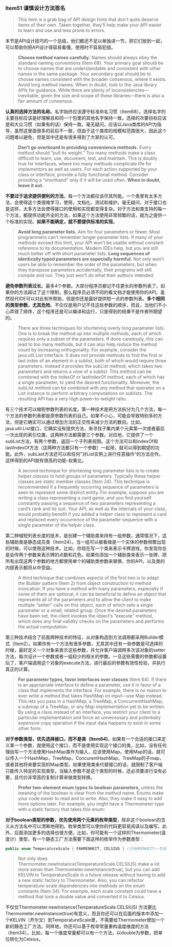 ### Item51 谨慎设计方法签名

> This item is a grab bag of API design hints that don’t quite deserve items of their own. Taken together, they’ll help make your API easier to learn and use and less prone to errors.

本节是API设计技巧的一个总结，他们都还不足以单独讲一节。把它们放到一起，可以帮助你把API设计得容易看懂，使用时不容易犯错。

> **Choose method names carefully.** Names should always obey the standard naming conventions (Item 68). Your primary goal should be to choose names that are understandable and consistent with other names in the same package. Your secondary goal should be to choose names consistent with the broader consensus, where it exists. Avoid long method names. When in doubt, look to the Java library APIs for guidance. While there are plenty of inconsistencies—inevitable, given the size and scope of these libraries—there is also a fair amount of consensus.

**认真的选择方法的名称**。名字始终应该遵守标准命名习惯（Item68）。选择名字的主要目标应该是好理解且和同一个包里的其他名字保持一致。选择的次要目标应该是和大众习惯（如果有的话）保持一致。毫无疑问，应该以Java类库的API为指导，虽然这里面很多的前后不一致，但由于这个类库的规模和范围很大，因此这个问题难以避免，但是其中还是有很多得到了大家的认可。

> **Don’t go overboard in providing convenience methods.** Every method should “pull its weight.” Too many methods make a class difficult to learn, use, document, test, and maintain. This is doubly true for interfaces, where too many methods complicate life for implementors as well as users. For each action supported by your class or interface, provide a fully functional method. Consider providing a “shorthand” only if it will be used often. **When in doubt, leave it out.**

**不要过于追求提供便利的方法**。每一个方法都应该尽其所能。一个类里有太多方法，会使得这个类很难学习，使用，文档化，测试和维护。毫无疑问，对于接口也是这样，太多方法会使得接口的使用和实现都变得复杂。对于方法和类支持的每一个方法，都提供功能齐全的方法，如果这个方法使用非常频繁的话，就为之提供一个标准的实现。**如果不能确定，就不要提供标准的实现**。

> **Avoid long parameter lists.** Aim for four parameters or fewer. Most programmers can’t remember longer parameter lists. If many of your methods exceed this limit, your API won’t be usable without constant reference to its documentation. Modern IDEs help, but you are still much better off with short parameter lists. **Long sequences of identically typed parameters are especially harmful.** Not only won’t users be able to remember the order of the parameters, but when they transpose parameters accidentally, their programs will still compile and run. They just won’t do what their authors intended.

**避免参数列表过长**。最多4个参数。大部分程序员都记不住更长的参数列表了。如果你的方法超过了这个限制，那么程序员必须不同的看文档才能使用你的API。虽然现代IDE可以对此有所帮助，但是你还是最好提供短一点的参数列表。**多个相同的类型参数，尤其危险**。不仅仅是用户记不住这些参数的顺序，而且，当他们不小心弄错了顺序，这个程序还是可以编译和运行，只是得到的结果不是作者所期望的。

> There are three techniques for shortening overly long parameter lists. One is to break the method up into multiple methods, each of which requires only a subset of the parameters. If done carelessly, this can lead to too many methods, but it can also help *reduce* the method count by increasing orthogonality. For example, consider the java.util.List interface. It does not provide methods to find the first or last index of an element in a sublist, both of which would require three parameters. Instead it provides the subList method, which takes two parameters and returns a *view* of a sublist. This method can be combined with the indexOf or lastIndexOf method, each of which has a single parameter, to yield the desired functionality. Moreover, the subList method can be combined with *any* method that operates on a List instance to perform arbitrary computations on sublists. The resulting API has a very high power-to-weight ratio.

有三个技术可以缩短参数列表的长度。第一种技术是把方法拆分为几个方法，每一个方法的参数列表都是原参数列表的自己。如果不小心，可能会导致特别多的方法，但是它确实可以通过增加方法的正交性来减少方法的数目。比如，java.util.List接口，它确实没有提供方法，来寻找子集内某个元素第一次或者最后一次出现的索引位置，这两种方法都需要三个参数。对应地，它提供了一个subList方法，有两个参数，返回一个子列表视图。这个方法可以和indexOf和lastIndexOf方法（这两种方法都只有一个参数）一起用，就可以得到期望的功能。此外，subLast方法还可以和任何”对List实例上进行任意操作“的方法合作。这样得到的API就有很高的功能-权重比。

> A second technique for shortening long parameter lists is to create *helper classes* to hold groups of parameters. Typically these helper classes are static member classes (Item 24). This technique is recommended if a frequently occurring sequence of parameters is seen to represent some distinct entity. For example, suppose you are writing a class representing a card game, and you find yourself constantly passing a sequence of two parameters representing a card’s rank and its suit. Your API, as well as the internals of your class, would probably benefit if you added a helper class to represent a card and replaced every occurrence of the parameter sequence with a single parameter of the helper class.

第二种缩短列表长度的技术，是创建一个辅助类来持有一组参数。通常情况下，这些辅助类是静态成员类（Item24）。当一组可以被看做是一个实体的参数频繁出现的时候，可以使用这种技术。比如，你现在写一个类来表示卡牌游戏，你发现你总是会传两个参数来表示牌的点数和花色。如果你添加一个辅助类来表示一张牌，把所有出现这两个参数的地方都使用单个的辅助类参数来替换，你的API，以及类的内部表示都将从中受益。

> A third technique that combines aspects of the first two is to adapt the Builder pattern (Item 2) from object construction to method invocation. If you have a method with many parameters, especially if some of them are optional, it can be beneficial to define an object that represents all of the parameters and to allow the client to make multiple “setter” calls on this object, each of which sets a single parameter or a small, related group. Once the desired parameters have been set, the client invokes the object’s “execute” method, which does any final validity checks on the parameters and performs the actual computation.

第三种技术结合了前面两种技术的特征，从对象构造到方法调用都采用Builder模式（Item2）。如果你有一个方法有很多参数，尤其其中还有一些参数是可选择的时候，最好定义一个对象来表示这些参数，并允许客户端调用多次该对象的setter方法，每次设计一个参数或者一组较少的相关的参数。一旦这些需要的参数都设置玩了，客户端调用这个对象的execute方法，进行最后的参数有效性检验，并执行真正的计算。

> **For parameter types, favor interfaces over classes** (Item 64). If there is an appropriate interface to define a parameter, use it in favor of a class that implements the interface. For example, there is no reason to ever write a method that takes HashMap on input—use Map instead. This lets you pass in a HashMap, a TreeMap, a ConcurrentHashMap, a submap of a TreeMap, or any Map implementation yet to be written. By using a class instead of an interface, you restrict your client to a particular implementation and force an unnecessary and potentially expensive copy operation if the input data happens to exist in some other form.

**对于参数类型，优先选择接口，而不是类（Item64)**。如果有一个合适的接口来定义某一个参数，就使用这个接口，而不是使用实现这个接口的类。比如，没有任何理由写一个方法使用HashMap类作为输入，应该使用Map。使用Map的话，就可以传入一个HashMap，TreeMap，ConcurentHashMap，TreeMap的子map，或者其他将来要实现的Map类型。如果使用类来代替接口的话，就限制了客户端只能传入特定的实现类型，当输入参数不是这个类型的时候，还必须要进行没有必要，且代价非常高的复制计算来做类型转换。

> **Prefer two-element enum types to** **boolean** **parameters,** unless the meaning of the boolean is clear from the method name. Enums make your code easier to read and to write. Also, they make it easy to add more options later. For example, you might have a Thermometer type with a static factory that takes this enum:

**对于boolean类型的参数，优先使用两个元素的枚举类型**，除非这个boolean的含义从方法名中可以清晰地得到。枚举类型可以使你的代码更容易阅读以及编写。此外，后面添加更多的选择也很方便。比如，你可能有一个这样的Thermometer(温度计）类型，有一个静态工厂方法需要下面这样的枚举作为参数类型：

```java
public enum TemperatureScale { FAHRENHEIT, CELSIUS } //FAHRENHEIT——华氏 ，CELSIUS——摄氏度
```

> Not only does Thermometer.newInstance(TemperatureScale.CELSIUS) make a lot more sense than Thermometer.newInstance(true), but you can add KELVIN to TemperatureScale in a future release without having to add a new static factory to Thermometer. Also, you can refactor temperature-scale dependencies into methods on the enum constants (Item 34). For example, each scale constant could have a method that took a double value and converted it to Celsius.

不仅仅Thermometer.newInstance(TemperatureScale.CELSIUS) 方法要比Thermometer.newInstance(true)有意义，而且你还可以在后面的版本中添加一个KELVIN（开尔文）到TemperatureScale里，不需要给Thermometer增加一个新的静态工厂方法。同样地，你还可以基于枚举常量重构温度维度的方法（Item34）。比如，每一个维度常量都可以有一个方法，以double为参数，把单位转化为Celsius。